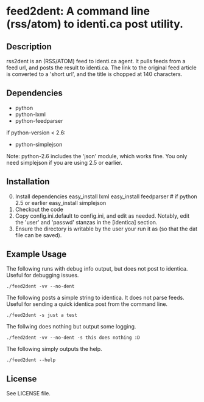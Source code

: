 # feed2dent: A command line (rss/atom) to identi.ca post utility.

## Description
rss2dent is an (RSS/ATOM) feed to identi.ca agent. It pulls feeds from a feed
url, and posts the result to identi.ca. The link to the original feed article
is converted to a 'short url', and the title is chopped at 140 characters.

## Dependencies
* python
* python-lxml
* python-feedparser

if python-version < 2.6:

* python-simplejson

Note: python-2.6 includes the 'json' module, which works fine. You only need
simplejson if you are using 2.5 or earlier.

## Installation
0. Install dependencies
        easy_install lxml
        easy_install feedparser
        # if python 2.5 or earlier
        easy_install simplejson
1. Checkout the code
2. Copy config.ini.default to config.ini, and edit as needed.
   Notably, edit the 'user' and 'passwd' stanzas in the [identica] section.
3. Ensure the directory is writable by the user your run it as (so that the dat
   file can be saved).

## Example Usage

The following runs with debug info output, but does not post to identica.
Useful for debugging issues.

    ./feed2dent -vv --no-dent

The following posts a simple string to identica. It does not parse feeds.
Useful for sending a quick identica post from the command line.

    ./feed2dent -s just a test

The follwing does nothing but output some logging.

    ./feed2dent -vv --no-dent -s this does nothing :D

The following simply outputs the help.

    ./feed2dent --help

## License

See LICENSE file.

